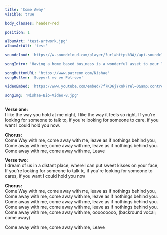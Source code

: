 ```yaml
---
title: 'Come Away'
visible: true

body_classes: header-red

position: 1

albumArt: 'test-artwork.jpg'
albumArtAlt: 'test'

soundcloud: 'https://w.soundcloud.com/player/?url=https%3A//api.soundcloud.com/tracks/257659076&amp;auto_play=false&amp;hide_related=false&amp;show_comments=true&amp;show_user=true&amp;show_reposts=false&amp;visual=true'

songIntro: 'Having a home based business is a wonderful asset to your life. The problem still stands, when it comes time to advertise your business for a cheap cost. I know you have looked for this answer everywhere; I am here to share a few simple yet creative ways, to advertise your new home business.'

songButtonURL: 'https://www.patreon.com/Nishae'
songButton: 'Support me on Patreon'

videoEmbed: 'https://www.youtube.com/embed/7f7KD6jYxnk?rel=0&amp;controls=1&amp;showinfo=0'

songImg: 'Nishae-Bio-Video-8.jpg'
---
```


**Verse one:**
<br />
I like the way you hold at me night,
I like the way it feels so right.
If you're looking for someone to talk to, if you're looking for someone to care, if you want I could hold you now.
<br />

**Chorus:**
<br />
Come Way with me, come away with me, leave as if nothings behind you,
Come away with me, come away with me, leave as if nothings behind you.
Come away with me, come away with me, Leave
<br />

**Verse two:**
<br />
I dream of us in a distant place,
where I can put sweet kisses on your face,
If you're looking for someone to talk to, if you're looking for someone to cares, if you want I could hold you now
<br />

**Chorus:**
<br />
Come Way with me, come away with me, leave as if nothings behind you,
Come away with me, come away with me, leave as if nothings behind you.
Come away with me, come away with me, leave as if nothings behind you.
Come away with me, come away with me, leave as if nothings behind you.
Come away with me, come away with me, ooooooooo, (backround vocal; come away)
<br />

Come away with me, come away with me, Leave

